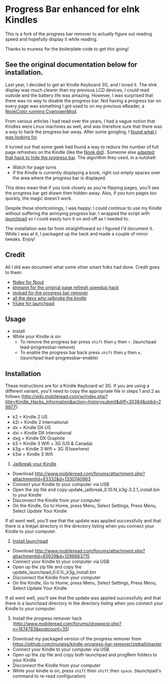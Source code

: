 # Progress Bar enhanced for eInk Kindles

This is a fork of the progress bar remover to actually figure out reading speed
and hopefully display it while reading.

Thanks to muness for the boilerplate code to get this going!

See the original documentation below for installation.
---

Last year, I decided to get an Kindle Keyboard 3G, and I loved it.  The eInk display was much clearer than my previous LCD devices, I could read outside and the battery life was amazing.  However, I was surprised that there was no way to disable the progress bar.  Not having a progress bar on every page was something I got used to on my previous eReader, a [NookColor running CyanogenMod](http://forum.xda-developers.com/showpost.php?p=11452450&postcount=19).

From various articles I had read over the years, I had a vague notion that Kindles were Linux machines as well, and was therefore sure that there was a way to hack the progress bar away.  After some googling, I [found what I was looking for](http://www.mobileread.com/forums/showthread.php?t=142848).

It turned out that some geek had found a way to reduce the number of full page refreshes on the Kindle (like the [Nook did](http://techcrunch.com/2010/10/18/nook-gets-faster-page-turning-sync-across-devices-with-1-5-firmware-update-next-month/)).  Someone else [adapted that hack to hide the progress bar](http://www.mobileread.com/forums/showpost.php?p=1674783&postcount=35).  The algorithm they used, in a nutshell:
* Watch for page turns
* If the Kindle is currently displaying a book, right out empty spaces over the area where the progress bar is displayed.

This does mean that if you look closely as you're flipping pages, you'll see the progress bar get drawn then hidden away.  Also, if you turn pages too quickly, the magic doesn't work.  

Despite these shortcomings, I was happy: I could continue to use my Kindle without suffering the annoying progress bar.  I wrapped the script with [launchpad](http://www.mobileread.com/forums/showthread.php?t=97636) so I could easily turn it on and off as I needed to.

The installation was far from straightfoward so I figured I'd document it.  While I was at it, I packaged up the hack and made a couple of minor tweaks.  Enjoy!

## Credit

All I did was document what some other smart folks had done.  Credit goes to them:
* [fbdev for fbout](http://www.mobileread.com/forums/showthread.php?t=147488)
* [khmann for the original page refresh speedup hack](http://www.mobileread.com/forums/showpost.php?p=1658305&postcount=1)
* [mobad for the progress bar remover](http://www.mobileread.com/forums/showpost.php?p=1674783&postcount=35)
* [all the devs who jailbroke the kindle](http://www.mobileread.com/forums/showthread.php?t=88004)
* [h1uke for launchpad](http://www.mobileread.com/forums/showthread.php?t=97636)

## Usage

* Install
* While your Kindle is on:
  * To remove the progress bar press `shift` then `p` then `r`. (launchpad lead-progressbar-remove)
  * To enable the progress bar back press `shift` then `p` then `e`. (launchpad lead-progressbar-enable)

## Installation

These instructions are for a Kindle Keyboard w/ 3G.  If you are using a different variant, you'll need to copy the appropriate file in steps 1 and 2 as follows (http://wiki.mobileread.com/w/index.php?title=Kindle_Hacks_Information&action=historysubmit&diff=30384&oldid=29977):
* k2 = Kindle 2 US
* k2i = Kindle 2 International
* dx = Kindle DX US
* dxi = Kindle DX International
* dxg = Kindle DX Graphite
* k3 = Kindle 3 Wifi + 3G (US & Canada)
* k3g = Kindle 3 Wifi + 3G (Elsewhere)
* k3w = Kindle 3 Wifi

1. [Jailbreak your Kindle](http://www.mobileread.com/forums/showthread.php?t=88004)
  * Download http://www.mobileread.com/forums/attachment.php?attachmentid=83332&d=1330740963
  * Connect your Kindle to your computer via USB
  * Open the zip file and copy update_jailbreak_0.10.N_k3g-3.2.1_install.bin to your Kindle
  * Disconnect the Kindle from your computer
  * On the Kindle, Go to Home, press Menu, Select Settings, Press Menu, Select Update Your Kindle
  
  If all went well, you'll see that the update was applied successfully and that there is a linkjail directory in the directory listing when you connect your Kindle to your computer.

2. [Install launchpad](http://www.mobileread.com/forums/showthread.php?t=97636)
  * Download http://www.mobileread.com/forums/attachment.php?attachmentid=65929&d=1296663715
  * Connect your Kindle to your computer via USB
  * Open up the zip file and copy the update_launchpad_0.0.1c_k3g_install.bin
  * Disconnect the Kindle from your computer
  * On the Kindle, Go to Home, press Menu, Select Settings, Press Menu, Select Update Your Kindle
  
  If all went well, you'll see that the update was applied successfully and that there is a launchpad directory in the directory listing  when you connect your Kindle to your computer.

3. Install the progress remover hack (http://www.mobileread.com/forums/showpost.php?p=1674783&postcount=35)
  * Download my packaged version of the progress remover from https://github.com/muness/kindle-progress-bar-remover/zipball/master
  * Connect your Kindle to your computer via USB
  * Open up the zip file and copy both launchpad and progRem folders to your Kindle
  * Disconnect the Kindle from your computer
  * While your kindle is on, press `shift` then `shift` then `space`. (launchpad's command to re-read configuration)
